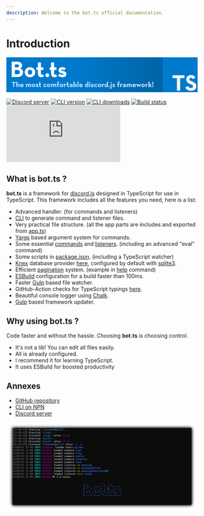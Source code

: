 ```yaml
---
description: Welcome to the bot.ts official documentation.
---
```


# Introduction

![](.gitbook/assets/bot.ts-banner.png)

[![Discord server](https://img.shields.io/discord/507389389098188820?color=7289da&logo=discord&logoColor=white)](https://discord.gg/3vC2XWK) [![CLI version](https://img.shields.io/npm/v/make-bot.ts.svg?maxAge=3600)](https://www.npmjs.com/package/make-bot.ts) [![CLI downloads](https://img.shields.io/npm/dt/make-bot.ts.svg?maxAge=3600)](https://www.npmjs.com/package/make-bot.ts) [![Build status](https://github.com/CamilleAbella/bot.ts/actions/workflows/test.yml/badge.svg)](https://github.com/CamilleAbella/bot.ts/actions/workflows/test.yml) ![Dependency status](https://img.shields.io/librariesio/github/CamilleAbella/bot.ts)

## What is bot.ts ?

**bot.ts** is a framework for [discord.js](https://discord.js.org/#/) designed in TypeScript for use in TypeScript. This framework includes all the features you need, here is a list:

* Advanced handler. (for commands and listeners)
* [CLI](https://www.npmjs.com/package/make-bot.ts) to generate command and listener files.
* Very practical file structure. (all the app parts are includes and exported from [app.ts](https://github.com/CamilleAbella/bot.ts/blob/master/src/app.ts))
* [Yargs](http://yargs.js.org) based argument system for commands.
* Some essential [commands](https://github.com/CamilleAbella/bot.ts/blob/master/src/commands) and [listeners](https://github.com/CamilleAbella/bot.ts/blob/master/src/listeners). (including an advanced "eval" command)
* Some scripts in [package.json](https://github.com/CamilleAbella/bot.ts/blob/master/package.json). (including a TypeScript watcher)
* [Knex](http://knexjs.org) database provider [here](https://github.com/CamilleAbella/bot.ts/blob/master/src/app/database.ts), configured by default with [sqlite3](https://www.npmjs.com/package/sqlite3).
* Efficient [pagination](https://github.com/CamilleAbella/bot.ts/blob/master/src/app/pagination.ts) system. (example in [help](https://github.com/CamilleAbella/bot.ts/blob/master/src/commands/help.native.ts#L34) command)
* [ESBuild](https://esbuild.github.io) configuration for a build faster than 100ms.
* Faster [Gulp](https://gulpjs.com) based file watcher.
* GitHub-Action checks for TypeScript typings [here](https://github.com/CamilleAbella/bot.ts/blob/master/.github/workflows/test.yml).
* Beautiful console logger using [Chalk](https://github.com/chalk/chalk).
* [Gulp](https://gulpjs.com) based framework updater.

## Why using bot.ts ?

Code faster and without the hassle. Choosing **bot.ts** is choosing control.

* It's not a lib! You can edit all files easily.
* All is already configured.
* I recommend it for learning TypeScript.
* It uses ESBuild for boosted productivity

## Annexes

* [GitHub repository](https://github.com/CamilleAbella/bot.ts)
* [CLI on NPN](https://www.npmjs.com/package/make-bot.ts)
* [Discord server](https://discord.gg/3vC2XWK)

![bot.ts starting logs](.gitbook/assets/logs-bot.ts.png)

